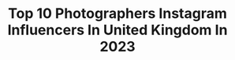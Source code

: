 ---
title: Top 10 Photographers Instagram Influencers In United Kingdom In 2023
description: >-
  Find top photographers Instagram influencers in United Kingdom in 2023. Most popular hashtags: #visitengland #scenicbritain #ig.
platform: Instagram
hits: 1093
text_top: Identify the top-rated Instagram accounts on inBeat.
text_bottom: inBeat aggregates 1093 Instagram influencers like this in United Kingdom for you to collaborate.
profiles:
  - username: "eviejohnstone.stylist"
    fullname: >-
      Photographer
    bio: >-
      • Freelance Lifestyle & Travel Photographer for @surfgirlmag • Creating Visual Stories & Content for Brands 👇🏼 Portfolio and contact
    location: "United Kingdom"
    followers: 14373
    engagement: 807
    commentsToLikes: 0.021414
    id: ck5bwl1h5lwn60i11cjsva3ds
    verified: false
    hashtags: "#singleandreadytomingle, #archives, #nottoday"
  - username: "kelseyinlondon"
    fullname: >-
      UK Travel Blogger ✈️🇬🇧📍London
    bio: >-
      Travel Blogger, Photographer, Londoner 👋 ✉️ kelsey@84world.com Click here ↓ for my travel guides
    location: "United Kingdom"
    followers: 230443
    engagement: 2135
    commentsToLikes: 0.018911
    id: ck1344hknunra0i19kytcgbvq
    verified: false
    hashtags: "#bucketlisttravel, #scenicbritain, #budapesttravel, #luxurytravel"
  - username: "adventuringbeth"
    fullname: >-
      Beth
    bio: >-
      Photographer, dreamer, writer, nature lover. Taking life slow in the Cotswolds. 📜Contact: adventuringbethstore@gmail.com Presets, YouTube and clothes:
    location: "United Kingdom"
    followers: 309996
    engagement: 286
    commentsToLikes: 0.011246
    id: ckup0rj4lq5ta0j23513yry5e
    verified: false
    hashtags: "#magicalwild, #darkaesthetics, #calmness, #beautifulmatters"
  - username: "galzahavi"
    fullname: >-
      Gal Zahavi - גל זהבי
    bio: >-
      ‎‏Actor | Content Creator🍴 Food Blogger & Photographer @zahavi_portfolio Agency - @spot.il \ Acting - @shayosh83 ‎‏ 🍫🌮🍟🥨🍔🌭🍕🍖🍩
    location: "United Kingdom"
    followers: 150058
    engagement: 268
    commentsToLikes: 0.037545
    id: ck5bthenufz4t0i11u6s1xjtn
    verified: false
    hashtags: "#flipz, #creatorweek"
  - username: "olivertakac"
    fullname: >-
      Oliver Takáč
    bio: >-
      photographer,colorist,cinematographer born in the shadows of the tallest building takac.oliver@gmail.com
    location: "United Kingdom"
    followers: 195510
    engagement: 217
    commentsToLikes: 0.007531
    id: ck0tzzuf6s6ow0i1910yyei2c
    verified: false
    hashtags: "#makemomentsmega, #momentbyoliver, #xiaomi12tseries, #horses"
  - username: "saffyneedham"
    fullname: >-
      SAPPHIRESAYS 🍒
    bio: >-
      Brighton, UK Photographer 📸 @snapsbysaf Model bookings: @valkyriemodels leah@valkyriemodels.co.uk Collabs 💌 sapphiresaystv@gmail.com
    location: "United Kingdom"
    followers: 10017
    engagement: 119
    commentsToLikes: 0.033303
    id: ckxv7u0d2d4c20j238cw18ezd
    verified: false
    hashtags: "#savagexfenty, #savagexgang, #savagefenty, #savagexambassador"
  - username: "anthnyylee"
    fullname: >-
      Anthony Lee
    bio: >-
      Fits & Photos ✌🏼 Photographer / Content Creator
    location: "United Kingdom"
    followers: 27546
    engagement: 85
    commentsToLikes: 0.010869
    id: ck5hsggi7wk490i11s41g8xoy
    verified: false
    hashtags: "#film, #filmphotography, #35mmfilm, #newyork"
  - username: "arorygardiner"
    fullname: >-
      rory gardiner
    bio: >-
      photographer london & melbourne
    location: "United Kingdom"
    followers: 71866
    engagement: 172
    commentsToLikes: 0.003943
    id: ck13596ex0bsa0i19iag24hpc
    verified: false
    hashtags: ""
  - username: "soslim.me"
    fullname: >-
      Je Zen Fashion | Lifestyle
    bio: >-
      🇹🇹 Beauty & Style Influencer 👗 Fashion | Travel | Lifestyle 📍London Photographer | @artmumble Turn post notifications on☝🏾 ⬇️ NEW YOUTUBE CHANNEL ⬆️
    location: "United Kingdom"
    followers: 10312
    engagement: 1165
    commentsToLikes: 0.127020
    id: ck0w3qyu3utfi0i19r6mrkj4u
    verified: false
    hashtags: "#outfitinspiration, #fashionistastyle, #christmasmakeup, #makeupinspo"
  - username: "danniculescu"
    fullname: >-
      Dan Niculescu
    bio: >-
      📩 DM for collaboration 📸 Photographer 📸 @bravoaistil CELEBRITIES & season 5 ⚠️ TikTok @danniculescu (100k+) 📌 Bucharest
    location: "United Kingdom"
    followers: 25145
    engagement: 981
    commentsToLikes: 0.109640
    id: ck55nt2u06x0z0i113tmns3bb
    verified: false
    hashtags: "#storieswelive, #hbogo"
---